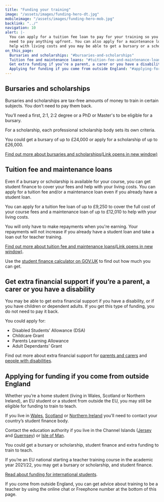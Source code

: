 ```yaml
---
title: "Funding your training"
image: "/assets/images/funding-hero-dt.jpg"
mobileimage: "/assets/images/funding-hero-mob.jpg"
backlink: "../"
navigation: 10
alert: |-
  You can apply for a tuition fee loan to pay for your training so you don't
  need to pay anything upfront. You can also apply for a maintenance loan to
  help with living costs and you may be able to get a bursary or a scholarship.
on_this_page:
  Bursaries and scholarships: "#bursaries-and-scholarships"
  Tuition fee and maintenance loans: "#tuition-fee-and-maintenance-loans"
  Get extra funding if you’re a parent, a carer or you have a disability: "#get-extra-financial-support-if-youre-a-parent-a-carer-or-you-have-a-disability"
  Applying for funding if you come from outside England: "#applying-for-funding-if-you-come-from-outside-england"
---
```


## Bursaries and scholarships

Bursaries and scholarships are tax-free amounts of money to train in certain subjects. You don’t need to pay them back.

You’ll need a first, 2:1, 2:2 degree or a PhD or Master's to be eligible for a bursary.

For a scholarship, each professional scholarship body sets its own criteria.

You could get a bursary of up to £24,000 or apply for a scholarship of up to £26,000.

[Find out more about bursaries and scholarships(Link opens in new window)](/guidance/financial-support-for-teacher-training#introduction)

## Tuition fee and maintenance loans

Even if a bursary or scholarship is available for your course, you can get student finance to cover your fees and help with your living costs. You can apply for a tuition fee and/or a maintenance loan even if you already have a student loan.

You can apply for a tuition fee loan of up to £9,250 to cover the full cost of your course fees and a maintenance loan of up to £12,010 to help with your living costs.

You will only have to make repayments when you're earning. Your repayments will not increase if you already have a student loan and take a loan out for teacher training.

[Find out more about tuition fee and maintenance loans(Link opens in new window)](https://beta-getintoteaching.education.gov.uk/guidance/financial-support-for-teacher-training#tuition-fee-and-maintenance-loans).

Use the [student finance calculator on GOV.UK](https://www.gov.uk/student-finance-calculator) to find out how much you can get.

## Get extra financial support if you’re a parent, a carer or you have a disability

You may be able to get extra financial support if you have a disability, or if you have children or dependent adults. If you get this type of funding, you do not need to pay it back.

You could apply for:

* Disabled Students’ Allowance (DSA)
* Childcare Grant
* Parents Learning Allowance
* Adult Dependants’ Grant

Find out more about extra financial support for [parents and carers](https://beta-getintoteaching.education.gov.uk/guidance/financial-support-for-teacher-training#parents-and-carers---extra-financial-support) and [people with disabilities](https://beta-getintoteaching.education.gov.uk/guidance/financial-support-for-teacher-training#disabled-students---extra-financial-support).

## Applying for funding if you come from outside England

Whether you’re a home student (living in Wales, Scotland or Northern Ireland), an EU student or a student from outside the EU, you may still be eligible for funding to train to teach.

If you live in [Wales](http://www.studentfinancewales.co.uk/), [Scotland](http://www.saas.gov.uk/) or [Northern Ireland](http://www.studentfinanceni.co.uk/) you’ll need to contact your country’s student finance body.

Contact the education authority if you live in the Channel Islands ([Jersey](https://www.gov.je/Working/Careers/16To19YearOlds/EnteringHigherEducation/FinancingHigherEducationCourses/FundingDegreeProfessionalQualifications/Pages/index.aspx) and [Guernsey](https://www.gov.gg/article/152744/Policies)) or [Isle of Man](https://www.gov.im/student-grants).

You could get a bursary or scholarship, student finance and extra funding to train to teach.

If you’re an EU national starting a teacher training course in the academic year 2021/22, you may get a bursary or scholarship, and student finance.

[Read about funding for international students](https://beta-getintoteaching.education.gov.uk/international-candidates#funding).

If you come from outside England, you can get advice about training to be a teacher by using the online chat or Freephone number at the bottom of this page.
